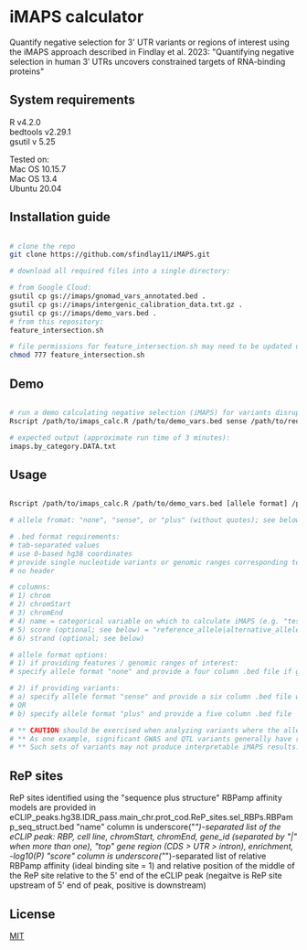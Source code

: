 # iMAPS calculator

Quantify negative selection for 3' UTR variants or regions of interest using the iMAPS approach described in Findlay et al. 2023: "Quantifying negative selection in human 3ʹ UTRs uncovers constrained targets of RNA-binding proteins"

## System requirements
  
R v4.2.0  
bedtools v2.29.1  
gsutil v 5.25  

Tested on:  
Mac OS 10.15.7  
Mac OS 13.4  
Ubuntu 20.04  

## Installation guide

```bash

# clone the repo
git clone https://github.com/sfindlay11/iMAPS.git

# download all required files into a single directory:

# from Google Cloud:
gsutil cp gs://imaps/gnomad_vars_annotated.bed .
gsutil cp gs://imaps/intergenic_calibration_data.txt.gz .
gsutil cp gs://imaps/demo_vars.bed .
# from this repository:
feature_intersection.sh

# file permissions for feature_intersection.sh may need to be updated using
chmod 777 feature_intersection.sh

```

## Demo

```bash

# run a demo calculating negative selection (iMAPS) for variants disrupting or preserving ReP sites with relative affinities >= 0.1
Rscript /path/to/imaps_calc.R /path/to/demo_vars.bed sense /path/to/required_files/

# expected output (approximate run time of 3 minutes):
imaps.by_category.DATA.txt

```

## Usage

```bash

Rscript /path/to/imaps_calc.R /path/to/demo_vars.bed [allele format] /path/to/required_files/ 

# allele fromat: "none", "sense", or "plus" (without quotes); see below

# .bed format requirements:
# tab-separated values
# use 0-based hg38 coordinates
# provide single nucleotide variants or genomic ranges corresponding to features of interest
# no header

# columns:
# 1) chrom
# 2) chromStart
# 3) chromEnd
# 4) name = categorical variable on which to calculate iMAPS (e.g. "test" & "control"). If no comparison is desired, provide any string as a placeholder
# 5) score (optional; see below) = "reference_allele|alternative_allele"
# 6) strand (optional; see below)

# allele format options:
# 1) if providing features / genomic ranges of interest:
# specify allele format "none" and provide a four column .bed file if genomic ranges are provided with no variant alleles

# 2) if providing variants:
# a) specify allele format "sense" and provide a six column .bed file with reference and alternative alleles corresponding to the sense strand in the 5th "score" column, separated by "|" (e.g. "A|C"). Provide the strand in column six.
# OR
# b) specify allele format "plus" and provide a five column .bed file  with reference and alternative alleles corresponding to the plus strand in the 5th "score" column, separated by "|" (e.g. "A|C").

# ** CAUTION should be exercised when analyzing variants where the allele frequency spectrum may influence variant ascertainment or classification. **
# ** As one example, significant GWAS and QTL variants generally have relatively high allele frequencies as these analyses are not typically powered to detect effects from lower frequency variants. **
# ** Such sets of variants may not produce interpretable iMAPS results. **

```

## ReP sites
ReP sites identified using the "sequence plus structure" RBPamp affinity models are provided in eCLIP_peaks.hg38.IDR_pass.main_chr.prot_cod.ReP_sites.sel_RBPs.RBPamp_seq_struct.bed
"name" column is underscore("_")-separated list of the eCLIP peak: RBP, cell line, chromStart, chromEnd, gene_id (separated by "|" when more than one), "top" gene region (CDS > UTR > intron), enrichment, -log10(P)
"score" column is underscore("_")-separated list of relative RBPamp affinity (ideal binding site = 1) and relative position of the middle of the ReP site relative to the 5' end of the eCLIP peak (negaitve is ReP site upstream of 5' end of peak, positive is downstream)


## License

[MIT](https://choosealicense.com/licenses/mit/)
